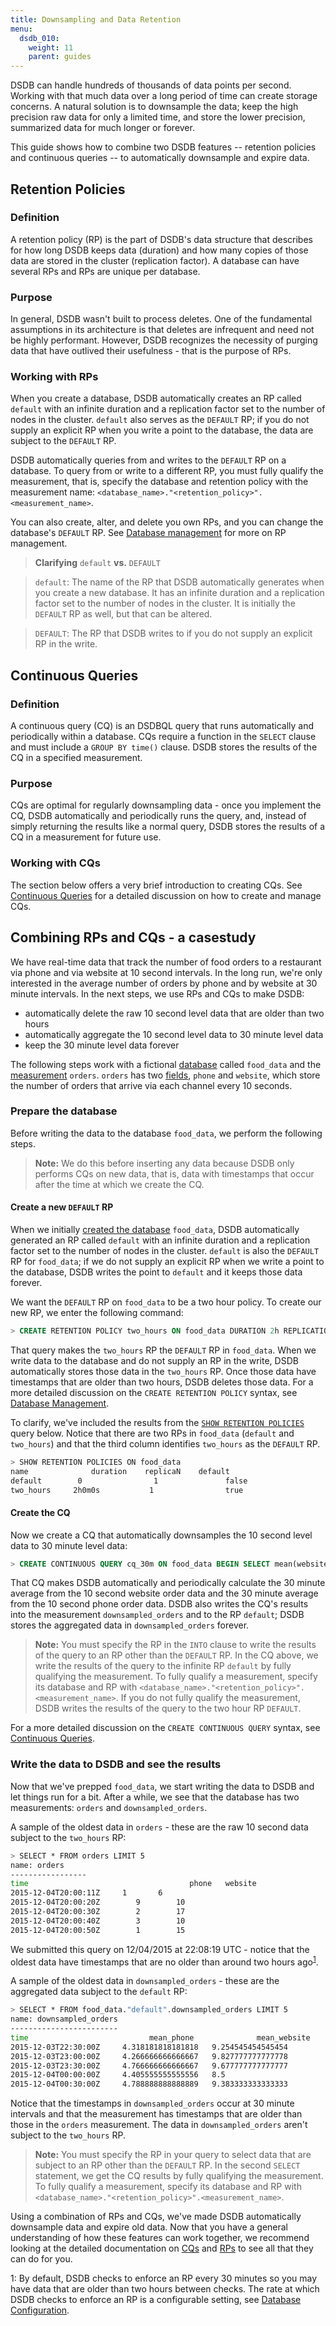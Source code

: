 ```yaml
---
title: Downsampling and Data Retention
menu:
  dsdb_010:
    weight: 11
    parent: guides
---
```


DSDB can handle hundreds of thousands of data points per second.
Working with that much data over a long period of time can create storage concerns.
A natural solution is to downsample the data; keep the high precision raw data for only a limited time, and store the lower precision, summarized data for much longer or forever.

This guide shows how to combine two DSDB features -- retention policies and continuous queries -- to automatically downsample and expire data.

## Retention Policies
### Definition  
A retention policy (RP) is the part of DSDB's data structure that describes for how long DSDB keeps data (duration) and how many copies of those data are stored in the cluster (replication factor).
A database can have several RPs and RPs are unique per database.

### Purpose
In general, DSDB wasn't built to process deletes.
One of the fundamental assumptions in its architecture is that deletes are infrequent and need not be highly performant.
However, DSDB recognizes the necessity of purging data that have outlived their usefulness - that is the purpose of RPs.

### Working with RPs
When you create a database, DSDB automatically creates an RP called `default` with an infinite duration and a replication factor set to the number of nodes in the cluster.
`default` also serves as the `DEFAULT` RP; if you do not supply an explicit RP when you write a point to the database, the data are subject to the `DEFAULT` RP.

DSDB automatically queries from and writes to the `DEFAULT` RP on a database.
To query from or write to a different RP, you must fully qualify the measurement, that is, specify the database and retention policy with the measurement name: `<database_name>."<retention_policy>".<measurement_name>`.

You can also create, alter, and delete you own RPs, and you can change the database's `DEFAULT` RP.
See [Database management](/docs/dsdb/v1.0/query_language/database_management/#retention-policy-management) for more on RP management.

> **Clarifying** `default` **vs.** `DEFAULT`

> `default`: The name of the RP that DSDB automatically generates when you create a new database.
It has an infinite duration and a replication factor set to the number of nodes in the cluster.
It is initially the `DEFAULT` RP as well, but that can be altered.

> `DEFAULT`: The RP that DSDB writes to if you do not supply an explicit RP in the write.

## Continuous Queries
### Definition
A continuous query (CQ) is an DSDBQL query that runs automatically and periodically within a database.
CQs require a function in the `SELECT` clause and must include a `GROUP BY time()` clause.
DSDB stores the results of the CQ in a specified measurement.

### Purpose
CQs are optimal for regularly downsampling data - once you implement the CQ, DSDB automatically and periodically runs the query, and, instead of simply returning the results like a normal query, DSDB stores the results of a CQ in a measurement for future use.

### Working with CQs
The section below offers a very brief introduction to creating CQs.
See [Continuous Queries](/docs/dsdb/v1.0/query_language/continuous_queries/) for a detailed discussion on how to create and manage CQs.

## Combining RPs and CQs - a casestudy
We have real-time data that track the number of food orders to a restaurant via phone and via website at 10 second intervals.
In the long run, we're only interested in the average number of orders by phone and by website at 30 minute intervals.
In the next steps, we use RPs and CQs to make DSDB:

 * automatically delete the raw 10 second level data that are older than two hours
 * automatically aggregate the 10 second level data to 30 minute level data
 * keep the 30 minute level data forever

The following steps work with a fictional [database](/docs/dsdb/v1.0/concepts/glossary/#database) called `food_data` and the [measurement](/docs/dsdb/v1.0/concepts/glossary/#measurement) `orders`.
`orders` has two [fields](/docs/dsdb/v1.0/concepts/glossary/#field), `phone` and `website`, which store the number of orders that arrive via each channel every 10 seconds.

### Prepare the database
Before writing the data to the database `food_data`, we perform the following steps.

> **Note:** We do this before inserting any data because DSDB only performs CQs on new data, that is, data with timestamps that occur after the time at which we create the CQ.

#### Create a new `DEFAULT` RP
When we initially [created the database](/docs/dsdb/v1.0/query_language/database_management/#create-a-database-with-create-database) `food_data`, DSDB automatically generated an RP called `default` with an infinite duration and a replication factor set to the number of nodes in the cluster.
`default` is also the `DEFAULT` RP for `food_data`; if we do not supply an explicit RP when we write a point to the database, DSDB writes the point to `default` and it keeps those data forever.

We want the `DEFAULT` RP on `food_data` to be a two hour policy.
To create our new RP, we enter the following command:

```sql
> CREATE RETENTION POLICY two_hours ON food_data DURATION 2h REPLICATION 1 DEFAULT
```
That query makes the `two_hours` RP the `DEFAULT` RP in `food_data`.
When we write data to the database and do not supply an RP in the write, DSDB automatically stores those data in the `two_hours` RP.
Once those data have timestamps that are older than two hours, DSDB deletes those data.
For a more detailed discussion on the `CREATE RETENTION POLICY` syntax, see [Database Management](/docs/dsdb/v1.0/query_language/database_management/#retention-policy-management).

To clarify, we've included the results from the [`SHOW RETENTION POLICIES`](/docs/dsdb/v1.0/query_language/schema_exploration/#explore-retention-policies-with-show-retention-policies) query below.
Notice that there are two RPs in `food_data` (`default` and `two_hours`) and that the third column identifies `two_hours` as the `DEFAULT` RP.

```sh
> SHOW RETENTION POLICIES ON food_data
name		      duration	  replicaN	  default
default		   0		        1		        false
two_hours	  2h0m0s		   1		        true
```

#### Create the CQ
Now we create a CQ that automatically downsamples the 10 second level data to 30 minute level data:

```sql
> CREATE CONTINUOUS QUERY cq_30m ON food_data BEGIN SELECT mean(website) AS mean_website,mean(phone) AS mean_phone INTO food_data."default".downsampled_orders FROM orders GROUP BY time(30m) END
```
That CQ makes DSDB automatically and periodically calculate the 30 minute average from the 10 second website order data and the 30 minute average from the 10 second phone order data.
DSDB also writes the CQ's results into the measurement `downsampled_orders` and to the RP `default`; DSDB stores the aggregated data in `downsampled_orders` forever.

> **Note:** You must specify the RP in the `INTO` clause to write the results of the query to an RP other than the `DEFAULT` RP.
In the CQ above, we write the results of the query to the infinite RP `default` by fully qualifying the measurement.
To fully qualify a measurement, specify its database and RP with `<database_name>."<retention_policy>".<measurement_name>`.
If you do not fully qualify the measurement, DSDB writes the results of the query to the two hour RP `DEFAULT`.

For a more detailed discussion on the `CREATE CONTINUOUS QUERY` syntax, see [Continuous Queries](/docs/dsdb/v1.0/query_language/continuous_queries/).

### Write the data to DSDB and see the results
Now that we've prepped `food_data`, we start writing the data to DSDB and let things run for a bit.
After a while, we see that the database has two measurements: `orders` and `downsampled_orders`.

A sample of the oldest data in `orders` - these are the raw 10 second data subject to the `two_hours` RP:
```sh
> SELECT * FROM orders LIMIT 5
name: orders
-----------------
time						            phone 	website
2015-12-04T20:00:11Z	 1	     6
2015-12-04T20:00:20Z		9	     10
2015-12-04T20:00:30Z		2	     17
2015-12-04T20:00:40Z		3	     10
2015-12-04T20:00:50Z		1	     15
```
We submitted this query on 12/04/2015 at 22:08:19 UTC  - notice that the oldest data have timestamps that are no older than around two hours ago<sup>[1](#retentionconfig)</sup>.

A sample of the oldest data in `downsampled_orders` - these are the aggregated data subject to the `default` RP:
```sh
> SELECT * FROM food_data."default".downsampled_orders LIMIT 5
name: downsampled_orders
------------------------
time			               mean_phone		       mean_website
2015-12-03T22:30:00Z	 4.318181818181818	 9.254545454545454
2015-12-03T23:00:00Z	 4.266666666666667	 9.827777777777778
2015-12-03T23:30:00Z	 4.766666666666667	 9.677777777777777
2015-12-04T00:00:00Z	 4.405555555555556	 8.5
2015-12-04T00:30:00Z	 4.788888888888889	 9.383333333333333
```
Notice that the timestamps in `downsampled_orders` occur at 30 minute intervals and that the measurement has timestamps that are older than those in the `orders` measurement.
The data in `downsampled_orders` aren't subject to the `two_hours` RP.

> **Note:** You must specify the RP in your query to select data that are subject to an RP other than the `DEFAULT` RP.
In the second `SELECT` statement, we get the CQ results by fully qualifying the measurement.
To fully qualify a measurement, specify its database and RP with `<database_name>."<retention_policy>".<measurement_name>`.

Using a combination of RPs and CQs, we've made DSDB automatically downsample data and expire old data. Now that you have a general understanding of how these features can work together, we recommend looking at the detailed documentation on [CQs](/docs/dsdb/v1.0/query_language/continuous_queries/) and [RPs](/docs/dsdb/v1.0/query_language/database_management/#retention-policy-management) to see all that they can do for you.

<a name="retentionconfig">1</a>: By default, DSDB checks to enforce an RP every 30 minutes so you may have data that are older than two hours between checks.
The rate at which DSDB checks to enforce an RP is a configurable setting, see [Database Configuration](/docs/dsdb/v1.0/administration/config/#retention).
